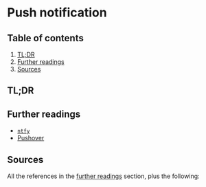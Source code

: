 # Push notification

## Table of contents <!-- omit in toc -->

1. [TL;DR](#tldr)
1. [Further readings](#further-readings)
1. [Sources](#sources)

## TL;DR

## Further readings

- [`ntfy`][ntfy]
- [Pushover]

## Sources

All the references in the [further readings] section, plus the following:

<!--
  References
  -->

<!-- Upstream -->
<!-- In-article sections -->
[further readings]: #further-readings

<!-- Knowledge base -->
[ntfy]: ntfy.md

<!-- Files -->
<!-- Others -->
[pushover]: https://pushover.net/
